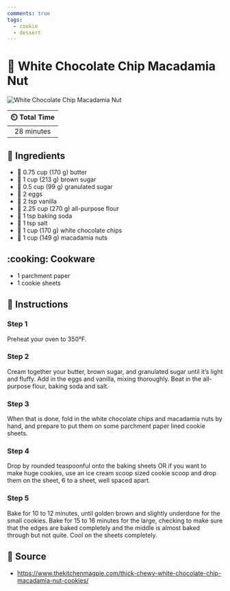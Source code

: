 ```yaml
---
comments: true
tags:
  - cookie
  - dessert
---
```

# :cookie: White Chocolate Chip Macadamia Nut

![White Chocolate Chip Macadamia Nut](../assets/images/white-chocolate-chip-macadamia-nut.jpg)

| :timer_clock: Total Time |
|:-----------------------: |
| 28 minutes |

## :salt: Ingredients

- :butter: 0.75 cup (170 g) butter
- :maple_leaf: 1 cup (213 g) brown sugar
- :candy: 0.5 cup (99 g) granulated sugar
- :egg: 2 eggs
- :icecream: 2 tsp vanilla
- :ear_of_rice: 2.25 cup (270 g) all-purpose flour
- :cup_with_straw: 1 tsp baking soda
- :salt: 1 tsp salt
- :chocolate_bar: 1 cup (170 g) white chocolate chips
- :chestnut: 1 cup (149 g) macadamia nuts

## :cooking: Cookware

- 1 parchment paper
- 1 cookie sheets

## :pencil: Instructions

### Step 1

Preheat your oven to 350°F.

### Step 2

Cream together your butter, brown sugar, and granulated sugar until it’s light and fluffy. Add in the eggs and vanilla,
mixing thoroughly. Beat in the all-purpose flour, baking soda and salt.

### Step 3

When that is done, fold in the white chocolate chips and macadamia nuts by hand, and prepare to put them on some
parchment paper lined cookie sheets.

### Step 4

Drop by rounded teaspoonful onto the baking sheets OR if you want to make huge cookies, use an ice cream scoop sized
cookie scoop and drop them on the sheet, 6 to a sheet, well spaced apart.

### Step 5

Bake for 10 to 12 minutes, until golden brown and slightly underdone for the small cookies. Bake for 15 to 16 minutes
for the large, checking to make sure that the edges are baked completely and the middle is almost baked through but not
quite. Cool on the sheets completely.

## :link: Source

- <https://www.thekitchenmagpie.com/thick-chewy-white-chocolate-chip-macadamia-nut-cookies/>
